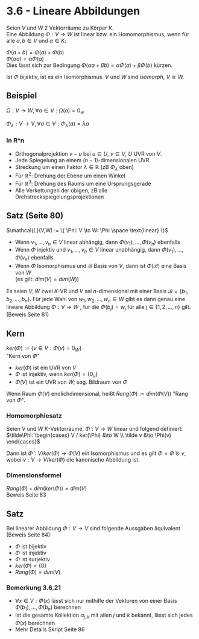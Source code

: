 # 3.6 - Lineare Abbildungen

Seien $V$ und $W$ 2 Vektorräume zu Körper $K$.  
Eine Abbildung $\Phi: V \to W$ ist linear bzw. ein Homomorphismus, wenn für alle $a,b \in V$ und $\alpha \in K$:

$\Phi(a+b) = \Phi(a) + \Phi(b)$  
$\Phi(\alpha a) = \alpha \Phi(a)$  
Dies lässt sich zur Bedingung $\Phi(\alpha a + \beta b) = \alpha \Phi(a) + \beta \Phi(b)$ kürzen.

Ist $\Phi$ bijektiv, ist es ein Isomorphismus. $V$ und $W$ sind *isomorph*, $V \cong W$.


## Beispiel
$\Omega: V \to W, \forall a \in V: \Omega(a) = 0_w$

$\Phi_\lambda: V \to V, \forall a \in V: \Phi_\lambda(a) = \lambda a$

### In R^n
- Orthogonalprojektion $v - u$ bei $u \in U$, $v \in V$, $U$ UVR von $V$.
- Jede Spiegelung an einem $(n − 1)$-dimensionalen UVR.
- Streckung um einen Faktor $\lambda \in \mathbb{R}$ (zB $\Phi_\lambda$ oben)
- Für $\mathbb{R}^2$: Drehung der Ebene um einen Winkel
- Für $\mathbb{R}^3$: Drehung des Raums um eine Ursprungsgerade
- Alle Verkettungen der obigen, zB alle Drehstreckspiegelungsprojektionen

## Satz (Seite 80)
$\mathcal{L}(V,W) := \{ \Phi: V \to W: \Phi \space \text{linear} \}$

- Wenn $v_1,...,v_n \in V$ linear abhängig, dann $\Phi(v_1),...,\Phi(v_n)$ ebenfalls
- Wenn $\Phi$ injektiv und $v_1,...,v_n \in V$ linear unabhängig, dann $\Phi(v_1),...,\Phi(v_n)$ ebenfalls
- Wenn $\Phi$ Isomorphismus und $\mathcal{B}$ Basis von $V$, dann ist $\Phi(\mathcal{B})$ eine Basis von $W$  
  (es gilt: $dim(V) = dim(W)$)

Es seien $V, W$ zwei $K$-VR und $V$ sei $n$-dimensional mit
einer Basis $\mathcal{B} = \{ b_1,b_2,...,b_n \}$. Für jede Wahl von $w_1,w_2,...,w_n \in W$ gibt es
dann genau eine lineare Abbildung $\Phi : V \to W$ , für die $\Phi(b_j) = w_j$ für alle
$j \in \{ 1,2,...,n \}$ gilt. (Beweis Seite 81)


## Kern
$ker(\Phi) := \{ v \in V: \Phi(v) = 0_W \}$  
"Kern von $\Phi$"

- $ker(\Phi)$ ist ein UVR von $V$
- $\Phi$ ist injektiv, wenn $ker(\Phi) = \{ 0_v \}$
- $\Phi(V)$ ist ein UVR von $W$; sog. Bildraum von $\Phi$

Wenn Raum $\Phi(V)$ endlichdimensional, heißt $Rang(\Phi) := dim(\Phi(V))$ "Rang von $\Phi$".

### Homomorphiesatz
Seien $V$ und $W$ $K$-Vektorräume, $\tilde\Phi: V \to W$ linear und folgend definiert:
$\tilde\Phi: \begin{cases}
V / ker(\Phi) &\to W \\
\tilde v &\to \Phi(v)
\end{cases}$

Dann ist $\tilde\Phi: V / ker(\Phi) \to \Phi(V)$ ein Isomorphismus und es gilt $\Phi = \tilde\Phi \odot ν$,
wobei $ν : V \to V / ker(\Phi)$ die kanonische Abbildung ist.

### Dimensionsformel
$Rang(\Phi) + dim(ker(\Phi)) = dim(V)$  
Beweis Seite 83


## Satz
Bei linearer Abbildung $\Phi: V \to V$ sind folgende Aussgaben äquivalent (Beweis Seite 84):

- $\Phi$ ist bijektiv
- $\Phi$ ist injektiv
- $\Phi$ ist surjektiv
- $ker(\Phi) = \{0\}$
- $Rang(\Phi) = dim(V)$

### Bemerkung 3.6.21
- $\forall x \in V: \Phi(x)$ lässt sich nur mithilfe der Vektoren von einer Basis $\Phi(b_1),...,\Phi(b_n)$ berechnen
- Ist die gesamte Kollektion $\alpha_{j,k}$ mit allen $j$ und $k$ bekannt, lässt sich jedes $\Phi(x)$ berechnen
- Mehr Details Skript Seite 86